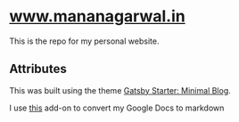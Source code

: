 
# www.mananagarwal.in 

This is the repo for my personal website.

## Attributes

This was built using the theme [Gatsby Starter: Minimal Blog](https://github.com/LekoArts/gatsby-themes/tree/master/themes/gatsby-theme-minimal-blog).

I use [this](https://gsuite.google.com/marketplace/app/docs_to_markdown/700168918607) add-on to convert my Google Docs to markdown 

